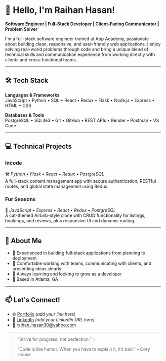 # 👋 Hello, I'm Raihan Hasan!

**Software Engineer | Full-Stack Developer | Client-Facing Communicator | Problem Solver**

I'm a full-stack software engineer trained at App Academy, passionate about building clean, responsive, and user-friendly web applications. I enjoy solving real-world problems through code and bring a unique blend of technical skills and communication experience from working directly with clients and cross-functional teams.

---

## 🛠️ Tech Stack

**Languages & Frameworks**  
JavaScript • Python • SQL • React • Redux • Flask • Node.js • Express • HTML • CSS

**Databases & Tools**  
PostgreSQL • SQLite3 • Git • GitHub • REST APIs • Render • Postman • VS Code

---

## 💻 Technical Projects

### **Incode**  
🛠️ *Python • Flask • React • Redux • PostgreSQL*  
A full-stack content management app with secure authentication, RESTful routes, and global state management using Redux.

### **Fur Seasons**  
🐾 *JavaScript • Express • React • Redux • PostgreSQL*  
A cat-themed Airbnb-style clone with CRUD functionality for listings, bookings, and reviews, plus responsive UI and dynamic routing.

---

## 💬 About Me

- 🔁 Experienced in building full-stack applications from planning to deployment  
- 🤝 Comfortable working with teams, communicating with clients, and presenting ideas clearly  
- 🧠 Always learning and looking to grow as a developer  
- 📍 Based in Atlanta, GA

---

## 📫 Let's Connect!

- 🌐 [Portfolio](#) *(add your link here)*  
- 💼 [LinkedIn](#) *(add your LinkedIn URL here)*  
- 📧 raihan_hasan30@yahoo.com

---

> “Strive for progress, not perfection.” 💡


> “Code is like humor. When you have to explain it, it’s bad.” – Cory House
